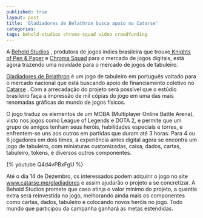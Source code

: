 ```yaml
---
published: true
layout: post
title: 'Gladiadores de Belathron busca apoio no Catarse'
categories: 
tags: behold-studios chroma-squad video crowdfunding
---
```

A <a href="http://beholdstudios.com.br/" target="_blank">Behold Studios</a>
, produtora de jogos indies brasileira que trouxe<a href="http://beholdstudios.com.br/games/knights-of-pen-paper/" target="_blank"> Knights of Pen &amp; Paper</a>
 e <a href="http://beholdstudios.com.br/games/chroma-squad/" target="_blank">Chroma Squad</a>
 para o mercado de jogos digitais, est&#225; agora trazendo uma novidade para o mercado de jogos de tabuleiro.
 

 
<a href="http://www.catarse.me/pt/gladiadores" target="_blank">Gladiadores de Belathron</a>
 &#233; um jogo de tabuleiro em portugu&#234;s voltado para o mercado nacional que est&#225; buscando apoio de financiamento coletivo no <a href="http://www.catarse.me/pt/gladiadores" target="_blank">Catarse</a>
. Com a arrecada&#231;&#227;o do projeto ser&#225; poss&#237;vel que o est&#250;dio brasileiro fa&#231;a a impress&#227;o de mil c&#243;pias do jogo em uma das mais renomadas gr&#225;ficas do mundo de jogos f&#237;sicos.
 

 
O jogo traduz os elementos de um MOBA (Multiplayer Online Battle Arena), visto nos jogos como League of Legends e DOTA 2, e permite que um grupo de amigos tenham seus her&#243;is, habilidades especiais e torres, e enfrentem-se uns aos outros em partidas que duram at&#233; 3 horas. Para 4 ou 6 jogadores em dois times, a experi&#234;ncia antes digital agora se encontra um jogo de tabuleiro, com miniaturas customizadas, caixa, dados, cartas, tabuleiro, tokens, e diversos outros componentes.
 
{% youtube Q4d4vPBxFgU %}
 
At&#233; o dia 14 de Dezembro, os interessados podem adquirir o jogo no site <a href="http://www.catarse.me/pt/gladiadores" target="_blank">www.catarse.me/gladiadores</a>
 e assim ajudar&#227;o o projeto a se concretizar. A Behold Studios promete que caso atinja o valor m&#237;nimo do projeto, a quantia extra ser&#225; reinvestida no jogo, melhorando ainda mais os componentes como cartas, dados, tabuleiro e colocando novos her&#243;is no jogo. Todo mundo que participou da campanha ganhar&#225; as metas estendidas.
